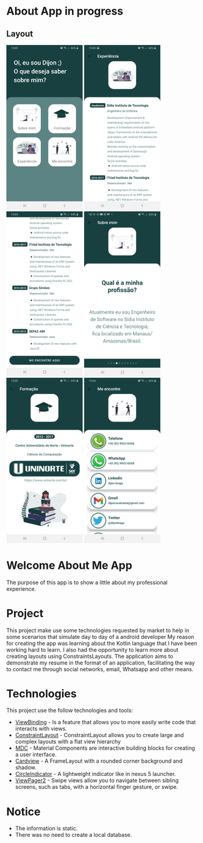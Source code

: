 # About App in progress
## Layout

<img src="screenshot/home.jpg" width="200"> <img src="screenshot/experience_screen1.jpg" width="200"> <img src="screenshot/experience_screen2.jpg" width="200"> <img src="screenshot/aboutme_screen.jpg" width="200">
<img src="screenshot/degree_screen.jpg" width="200"> <img src="screenshot/findMe_screen.jpg" width="200">

# Welcome About Me App
The purpose of this app is to show a little about my professional experience.

# Project
This project make use some technologies requested by market to help in some scenarios that simulate day to day of a android developer 
My reason for creating the app was learning about the Kotlin language that I have been working hard to learn.
I also had the opportunity to learn more about creating layouts using ConstraintsLayouts.
The application aims to demonstrate my resume in the format of an application, facilitating the way to contact me through social networks, email, Whatsapp and other means.

# Technologies
This project use the follow technologies and tools:
- [ViewBinding](https://developer.android.com/topic/libraries/view-binding) - Is a feature that allows you to more easily write code that interacts with views.
- [ConstraintLayout](https://developer.android.com/training/constraint-layout) - ConstraintLayout allows you to create large and complex layouts with a flat view hierarchy
- [MDC](https://material.io/components?platform=android) - Material Components are interactive building blocks for creating a user interface.
- [Cardview](https://developer.android.com/guide/topics/ui/layout/cardview?hl=pt-br) - A FrameLayout with a rounded corner background and shadow.  
- [CircleIndicator](https://github.com/ongakuer/CircleIndicator/blob/master/README.md) - A lightweight indicator like in nexus 5 launcher.
- [ViewPager2](https://developer.android.com/jetpack/androidx/releases/viewpager2) - Swipe views allow you to navigate between sibling screens, such as tabs, with a horizontal finger gesture, or swipe.

# Notice
- The information is static.
- There was no need to create a local database.
